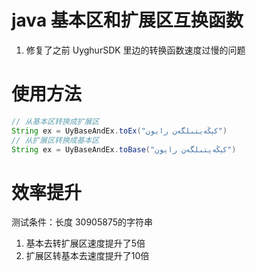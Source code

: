 # java 基本区和扩展区互换函数
1. 修复了之前 UyghurSDK 里边的转换函数速度过慢的问题

# 使用方法
```java
// 从基本区转换成扩展区
String ex = UyBaseAndEx.toEx("كېڭەيتىلگەن رايون")
// 从扩展区转换成基本区
String ex = UyBaseAndEx.toBase("كېڭەيتىلگەن رايون")
```
# 效率提升
测试条件：长度 30905875的字符串

1. 基本去转扩展区速度提升了5倍
2. 扩展区转基本去速度提升了10倍
